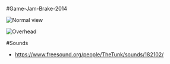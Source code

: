 #Game-Jam-Brake-2014 

![Normal view](https://b-stefan.github.io/Insane/assets/images/normal.png "Normal view")

![Overhead](https://b-stefan.github.io/Insane/assets/images/overhead.png "Overhead view")

#Sounds 

* https://www.freesound.org/people/TheTunk/sounds/182102/

